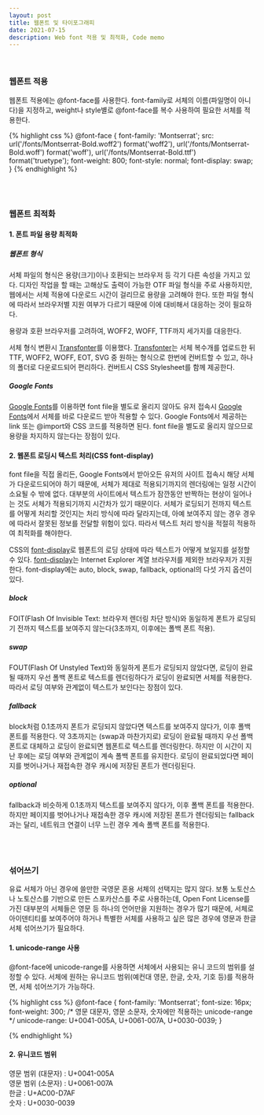 ```yaml
---
layout: post
title: 웹폰트 및 타이포그래피
date: 2021-07-15
description: Web font 적용 및 최적화, Code memo
---
```

<br/>

### 웹폰트 적용

웹폰트 적용에는 @font-face를 사용한다. font-family로 서체의 이름(파일명이 아니다)을 지정하고, weight나 style별로 @font-face를 복수 사용하여 필요한 서체를 적용한다.

{% highlight css %}
@font-face {
    font-family: 'Montserrat';
    src: url('/fonts/Montserrat-Bold.woff2') format('woff2'),
        url('/fonts/Montserrat-Bold.woff') format('woff'),
        url('/fonts/Montserrat-Bold.ttf') format('truetype');
    font-weight: 800;
    font-style: normal;
    font-display: swap;
}
{% endhighlight %}

<br/>
<br/>

### 웹폰트 최적화 

#### 1. 폰트 파일 용량 최적화
##### 웹폰트 형식
서체 파일의 형식은 용량(크기)이나 호환되는 브라우저 등 각기 다른 속성을 가지고 있다. 디자인 작업을 할 때는 고해상도 출력이 가능한 OTF 파일 형식을 주로 사용하지만, 웹에서는 서체 적용에 다운로드 시간이 걸리므로 용량을 고려해야 한다. 또한 파일 형식에 따라서 브라우저별 지원 여부가 다르기 때문에 이에 대비해서 대응하는 것이 필요하다.

용량과 호환 브라우저를 고려하여, WOFF2, WOFF, TTF까지 세가지를 대응한다. 

서체 형식 변환시 <a href="https://transfonter.org/" target="blank">Transfonter</a>를 이용했다. <a href="https://transfonter.org/" target="blank">Transfonter</a>는 서체 복수개를 업로드한 뒤 TTF, WOFF2, WOFF, EOT, SVG 중 원하는 형식으로 한번에 컨버트할 수 있고, 하나의 폴더로 다운로드되어 편리하다. 컨버트시 CSS Stylesheet를 함께 제공한다.

##### Google Fonts
<a href="https://fonts.google.com/" target="blank">Google Fonts</a>를 이용하면 font file을 별도로 올리지 않아도 유저 접속시 <a href="https://fonts.google.com/" target="blank">Google Fonts</a>에서 서체를 바로 다운로드 받아 적용할 수 있다. Google Fonts에서 제공하는 link 또는 @import와 CSS 코드를 적용하면 된다. font file을 별도로 올리지 않으므로 용량을 차지하지 않는다는 장점이 있다.

#### 2. 웹폰트 로딩시 텍스트 처리(CSS font-display)
font file을 직접 올리든, Google Fonts에서 받아오든 유저의 사이트 접속시 해당 서체가 다운로드되어야 하기 때문에, 서체가 제대로 적용되기까지의 렌더링에는 일정 시간이 소요될 수 밖에 없다. 대부분의 사이트에서 텍스트가 잠깐동안 반짝하는 현상이 일어나는 것도 서체가 적용되기까지 시간차가 있기 때문이다. 서체가 로딩되기 전까지 텍스트를 어떻게 처리할 것인지는 처리 방식에 따라 달라지는데, 아예 보여주지 않는 경우 경우에 따라서 잘못된 정보를 전달할 위험이 있다. 따라서 텍스트 처리 방식을 적절히 적용하여 최적화를 해야한다.

CSS의 <a href="https://developer.mozilla.org/ko/docs/Web/CSS/@font-face/font-display" target="blank">font-display</a>로 웹폰트의 로딩 상태에 따라 텍스트가 어떻게 보일지를 설정할 수 있다. <a href="https://developer.mozilla.org/ko/docs/Web/CSS/@font-face/font-display" target="blank">font-display</a>는 Internet Explorer 계열 브라우저를 제외한 브라우저가 지원한다. font-display에는 auto, block, swap, fallback, optional의 다섯 가지 옵션이 있다.

##### block 
FOIT(Flash Of Invisible Text: 브라우저 렌더링 차단 방식)와 동일하게 폰트가 로딩되기 전까지 텍스트를 보여주지 않는다(3초까지, 이후에는 폴백 폰트 적용).  

##### swap 
FOUT(Flash Of Unstyled Text)와 동일하게 폰트가 로딩되지 않았다면, 로딩이 완료될 때까지 우선 폴백 폰트로 텍스트를 렌더링하다가 로딩이 완료되면 서체를 적용한다. 따라서 로딩 여부와 관계없이 텍스트가 보인다는 장점이 있다.

##### fallback
block처럼 0.1초까지 폰트가 로딩되지 않았다면 텍스트를 보여주지 않다가, 이후 폴백 폰트를 적용한다. 약 3초까지는 (swap과 마찬가지로) 로딩이 완료될 때까지 우선 폴백 폰트로 대체하고 로딩이 완료되면 웹폰트로 텍스트를 렌더링한다. 하지만 이 시간이 지난 후에는 로딩 여부와 관계없이 계속 폴백 폰트를 유지한다. 로딩이 완료되었다면 페이지를 벗어나거나 재접속한 경우 캐시에 저장된 폰트가 렌더링된다.

##### optional
fallback과 비슷하게 0.1초까지 텍스트를 보여주지 않다가, 이후 폴백 폰트를 적용한다. 하지만 페이지를 벗어나거나 재접속한 경우 캐시에 저장된 폰트가 렌더링되는 fallback과는 달리, 네트워크 연결이 너무 느린 경우 계속 폴백 폰트를 적용한다. 


<br/>
<br/>


### 섞어쓰기 

유료 서체가 아닌 경우에 쓸만한 국영문 혼용 서체의 선택지는 많지 않다. 보통 노토산스나 노토산스를 기반으로 만든 스포카산스를 주로 사용하는데, Open Font License를 가진 대부분의 서체들은 영문 등 하나의 언어만을 지원하는 경우가 많기 때문에, 서체로 아이덴티티를 보여주어야 하거나 특별한 서체를 사용하고 싶은 많은 경우에 영문과 한글 서체 섞어쓰기가 필요하다. 


#### 1. unicode-range 사용  

@font-face에 unicode-range를 사용하면 서체에서 사용되는 유니 코드의 범위를 설정할 수 있다. 서체에 원하는 유니코드 범위(예컨대 영문, 한글, 숫자, 기호 등)를 적용하면, 서체 섞어쓰기가 가능하다.

{% highlight css %}
@font-face {
    font-family: 'Montserrat';
    font-size: 16px;
    font-weight: 300;
    /* 영문 대문자, 영문 소문자, 숫자에만 적용하는 unicode-range */
    unicode-range: U+0041-005A, U+0061-007A, U+0030-0039;
}

{% endhighlight %}

#### 2. 유니코드 범위
영문 범위 (대문자) : U+0041-005A  
영문 범위 (소문자) : U+0061-007A  
한글 : U+AC00-D7AF  
숫자 : U+0030-0039  
  
  
